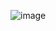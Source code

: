 ![image](https://github.com/varunram2001/VerliogCodes/assets/80676450/2e09d8ce-2e39-4152-bfdf-53e6875c5d48)


